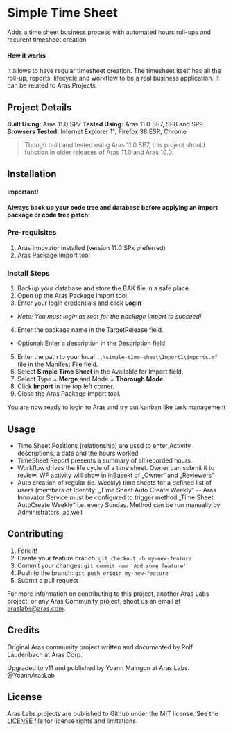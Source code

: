 # Simple Time Sheet
Adds a time sheet business process with automated hours roll-ups and recurent timesheet creation

#### How it works
It allows to have regular timesheet creation. The timesheet itself has all the roll-up, reports, lifecycle and workflow to be a real business application. It can be related to Aras Projects.

## Project Details

**Built Using:** Aras 11.0 SP7
**Tested Using:** Aras 11.0 SP7, SP8 and SP9
**Browsers Tested:** Internet Explorer 11, Firefox 38 ESR, Chrome

> Though built and tested using Aras 11.0 SP7, this project should function in older releases of Aras 11.0 and Aras 10.0.

## Installation

#### Important!
**Always back up your code tree and database before applying an import package or code tree patch!**

### Pre-requisites

1. Aras Innovator installed (version 11.0 SPx preferred)
2. Aras Package Import tool

### Install Steps

1. Backup your database and store the BAK file in a safe place.
2. Open up the Aras Package Import tool.
3. Enter your login credentials and click **Login**
  * _Note: You must login as root for the package import to succeed!_
4. Enter the package name in the TargetRelease field.
  * Optional: Enter a description in the Description field.
5. Enter the path to your local `..\simple-time-sheet\Import1\imports.mf` file in the Manifest File field.
6. Select **Simple Time Sheet** in the Available for Import field.
7. Select Type = **Merge** and Mode = **Thorough Mode**.
8. Click **Import** in the top left corner.
9. Close the Aras Package Import tool.

You are now ready to login to Aras and try out kanban like task management

## Usage

- Time Sheet Positions (relationship) are used to enter Activity descriptions, a date and the hours worked
- TimeSheet Report presents a summary of all recorded hours.
- Workflow drives the life cycle of a time sheet. Owner can submit it to review. WF activity will show in inBasekt of „Owner“ and „Reviewers“
- Auto creation of regular (ie. Weekly) time sheets for a defined list of users (members of Identity: „Time Sheet Auto Create Weekly“
 -- Aras Innovator Service must be configured to trigger method „Time Sheet AutoCreate Weekly“ i.e. every Sunday. Method can be run manually by Administrators, as well

## Contributing

1. Fork it!
2. Create your feature branch: `git checkout -b my-new-feature`
3. Commit your changes: `git commit -am 'Add some feature'`
4. Push to the branch: `git push origin my-new-feature`
5. Submit a pull request

For more information on contributing to this project, another Aras Labs project, or any Aras Community project, shoot us an email at araslabs@aras.com.

## Credits

Original Aras community project written and documented by Rolf Laudenbach at Aras Corp.

Upgraded to v11 and published by Yoann Maingon at Aras Labs. @YoannArasLab

## License

Aras Labs projects are published to Github under the MIT license. See the [LICENSE file](./LICENSE.md) for license rights and limitations.